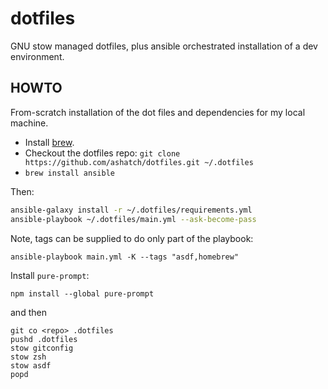 # dotfiles

GNU stow managed dotfiles, plus ansible orchestrated installation
of a dev environment.

## HOWTO

From-scratch installation of the dot files and dependencies for
my local machine.

- Install [brew](https://brew.sh).
- Checkout the dotfiles repo: `git clone https://github.com/ashatch/dotfiles.git ~/.dotfiles`
- `brew install ansible`

Then:

```bash
ansible-galaxy install -r ~/.dotfiles/requirements.yml
ansible-playbook ~/.dotfiles/main.yml --ask-become-pass
```

Note, tags can be supplied to do only part of the playbook:

```
ansible-playbook main.yml -K --tags "asdf,homebrew"
```

Install `pure-prompt`:

```
npm install --global pure-prompt
```

and then

```
git co <repo> .dotfiles
pushd .dotfiles
stow gitconfig
stow zsh
stow asdf
popd
```
